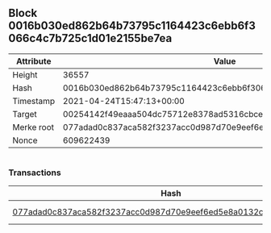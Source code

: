 ## Block 0016b030ed862b64b73795c1164423c6ebb6f3066c4c7b725c1d01e2155be7ea

Attribute | Value
--- | ---
Height | 36557
Hash | 0016b030ed862b64b73795c1164423c6ebb6f3066c4c7b725c1d01e2155be7ea
Timestamp | 2021-04-24T15:47:13+00:00
Target | 00254142f49eaaa504dc75712e8378ad5316cbcead634704b3734b6271167cc4
Merke root | 077adad0c837aca582f3237acc0d987d70e9eef6ed5e8a0132c42ddb73b97a00
Nonce | 609622439

```

```

### Transactions

Hash | Amount
--- | ---
[077adad0c837aca582f3237acc0d987d70e9eef6ed5e8a0132c42ddb73b97a00](077adad0c837aca582f3237acc0d987d70e9eef6ed5e8a0132c42ddb73b97a00.md) | 10.00000000 SKEPTI 
